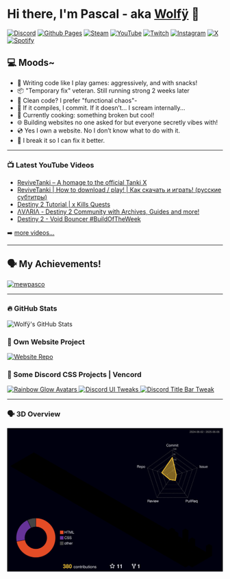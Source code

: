 # Hi there, I'm Pascal - aka [Wolfÿ][youtube] 👋 

[![Discord](https://img.shields.io/badge/Discord-%235865F2.svg?style=for-the-badge&logo=discord&logoColor=white)][discord]
[![Github Pages](https://img.shields.io/badge/github%20pages-121013?style=for-the-badge&logo=github&logoColor=white)][website]
[![Steam](https://img.shields.io/badge/steam-%23000000.svg?style=for-the-badge&logo=steam&logoColor=white)][steam]
[![YouTube](https://img.shields.io/badge/YouTube-%23FF0000.svg?style=for-the-badge&logo=YouTube&logoColor=white)][youtube]
[![Twitch](https://img.shields.io/badge/Twitch-%239146FF.svg?style=for-the-badge&logo=Twitch&logoColor=white)][twitch]
[![Instagram](https://img.shields.io/badge/Instagram-%23E4405F.svg?style=for-the-badge&logo=Instagram&logoColor=white)][instagram]
[![X](https://img.shields.io/badge/X-%23000000.svg?style=for-the-badge&logo=X&logoColor=white)][twitter-sub]
[![Spotify](https://img.shields.io/badge/Spotify-1ED760?style=for-the-badge&logo=spotify&logoColor=white)][spotify]

## 💻 Moods~

- 👾 Writing code like I play games: aggressively, and with snacks!
- 📦 "Temporary fix" veteran. Still running strong 2 weeks later
- 🧼 Clean code? I prefer "functional chaos"-
- 💬 If it compiles, I commit. If it doesn’t... I scream internally...
- 🧪 Currently cooking: something broken but cool!
- 🌐 Building websites no one asked for but everyone secretly vibes with!
- 💿 Yes I own a website. No I don’t know what to do with it.
- 💽 I break it so I can fix it better.

---

### 📺 Latest YouTube Videos

<!-- YOUTUBE:START -->
- [ReviveTanki – A homage to the official Tanki X](https://www.youtube.com/watch?v=MksHtY5TZe8)
- [ReviveTanki | How to download / play! | Как скачать и играть! &lpar;русские субтитры&rpar;](https://www.youtube.com/watch?v=XQh4FMQqeu4)
- [Destiny 2 Tutorial | x Kills Quests](https://www.youtube.com/watch?v=xVMb2wdE0do)
- [ΛVΛRIΛ - Destiny 2 Community with Archives, Guides and more!](https://www.youtube.com/watch?v=Q3XIGciTToI)
- [Destiny 2 - Void Bouncer #BuildOfTheWeek](https://www.youtube.com/watch?v=PZYJtw64iBo)
<!-- YOUTUBE:END -->

➡️ [more videos...](https://youtube.com/mewpasco)

---

## 🗣️ My Achievements!

<p align="left"> <a href="https://github.com/ryo-ma/github-profile-trophy"><img src="https://github-profile-trophy.vercel.app/?username=mewpasco&theme=onedark" alt="mewpasco" /></a> </p>

---

### :fire: GitHub Stats

<img align="center" alt="Wolfÿ's GitHub Stats" src="https://github-readme-stats-fork-neon.vercel.app/api?username=mewpasco&theme=ambient_gradient&show_icons=true&include_all_commits=true&hide_border=true" />

### 📜 Own Website Project

<a href="https://github.com/MEWPASCO/xyz">
<img src="https://github-readme-stats-fork-neon.vercel.app/api/pin/?username=mewpasco&repo=xyz&theme=ambient_gradient&show_icons=true&include_all_commits=true&hide_border=true" alt="Website Repo">
</a>

### 💎 Some Discord CSS Projects | Vencord

<a href="https://github.com/MEWPASCO/rainbowglow-avatars">
<img src="https://github-readme-stats-fork-neon.vercel.app/api/pin/?username=mewpasco&repo=rainbowglow-avatars&theme=ambient_gradient&show_icons=true&include_all_commits=true&hide_border=true" alt="Rainbow Glow Avatars">
</a>

<a href="https://github.com/MEWPASCO/discord-ui-tweaks">
<img src="https://github-readme-stats-fork-neon.vercel.app/api/pin/?username=mewpasco&repo=discord-ui-tweaks&theme=ambient_gradient&show_icons=true&include_all_commits=true&hide_border=true" alt="Discord UI Tweaks">
</a>

<a href="https://github.com/MEWPASCO/visual-refresh-compact-title-bar-fork">
<img src="https://github-readme-stats-fork-neon.vercel.app/api/pin/?username=mewpasco&repo=visual-refresh-compact-title-bar-fork&theme=ambient_gradient&show_icons=true&include_all_commits=true&hide_border=true" alt="Discord Title Bar Tweak">
</a>

---

### 🗣️ 3D Overview

![](./profile-3d-contrib/profile-night-rainbow.svg)

[website]: https://avariaxyz.win/
[steam]: https://steamcommunity.com/id/mewpasco/
[twitter]: https://twitter.com/mewpasco
[twitter-sub]: https://x.com/intent/follow?original_referer=https%3A%2F%2Fgithub.com%2Fmewpasco&screen_name=mewpasco
[youtube]: https://youtube.com/mewpasco
[instagram]: https://instagram.com/mewpasco
[discord]: https://discord.gg/avia
[twitch]: https://twitch.tv/mewpasco
[spotify]: https://open.spotify.com/user/21jfhcbrbqznxwafykqahzt6y?si=0f69433fb1724618
